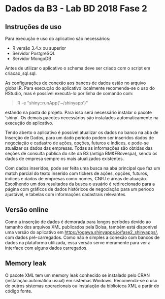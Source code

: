 # Dados da B3 - Lab BD 2018 Fase 2

## Instruções de uso

Para execução e uso do aplicativo são necessários:

- R versão 3.4.x ou superior
- Servidor PostgreSQL
- Servidor MongoDB

Antes de utilizar o aplicativo o schema deve ser criado com o script em criacao_sql.sql.

As configurações de conexão aos bancos de dados estão no arquivo global.R. Para execução do aplicativo localmente recomenda-se 
o uso do RStudio, mas é possível executá-lo por linha de comando com:

> R -e "shiny::runApp('~/shinyapp')"

estando na pasta do projeto. Para isso será necessário instalar o pacote 'shiny'. Os demais pacotes necessários são instalados automaticamente 
na execução do aplicativo. 

Tendo aberto o aplicativo é possível atualizar os dados no banco na aba de Inserção de Dados, para um dado período podem ser inseridos dados de negociação e cadastro de ações, opções, futuros e índices, e pode-se atualizar os dados das empresas. Todas as informações são obtidas das seções de consulta pública do site da B3 (antiga BM&FBovespa), sendo os dados de empresa sempre os mais atualizados existentes. 

Com dados inseridos, pode ser feita uma busca na aba principal que faz um match parcial do texto inserido com tickers de ações, opções, futuros, índices e dados de empresas como nomes, CNPJ e áreas de atuação. Escolhendo um dos resultados da busca o usuário é redirecionado para a página com gráficos de dados históricos de negociação para um período ajustável, e tabelas com informações cadastrais relevantes. 

## Versão online

Como a inserção de dados é demorada para longos períodos devido ao tamanho dos arquivos XML publicados pela Bolsa, também está disponível uma versão do aplicativo em https://ogawa.shinyapps.io/fase2_shinyapps/, com 
dados pré-carregados. Como não é simples a conexão com bancos de dados na plataforma utilizada, essa versão serve meramente para ver 
a interface com alguns dados carregados. 

## Memory leak

O pacote XML tem um memory leak conhecido se instalado pelo CRAN (instalação automática usual) em sistemas Windows. Recomenda-se o uso de 
outros sistemas operacionais ou instalação da biblioteca XML a partir do código fonte. 

